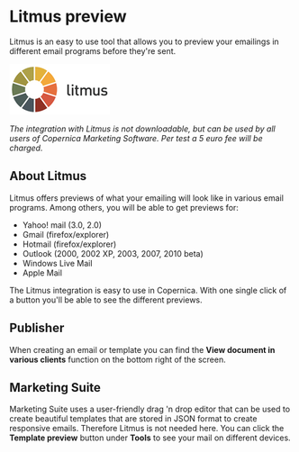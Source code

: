 # Litmus preview

Litmus is an easy to use tool that allows you to preview your emailings
in different email programs before they're sent.

![litmus logo](../images/litmus-logo.png)

*The integration with Litmus is not downloadable, but can be used by all
users of Copernica Marketing Software. Per test a 5 euro fee will be
charged.*

## About Litmus

Litmus offers previews of what your emailing will look like in various
email programs. Among others, you will be able to get previews for:

-   Yahoo! mail (3.0, 2.0)
-   Gmail (firefox/explorer)
-   Hotmail (firefox/explorer)
-   Outlook (2000, 2002 XP, 2003, 2007, 2010 beta)
-   Windows Live Mail
-   Apple Mail

The Litmus integration is easy to use in Copernica. With one single
click of a button you'll be able to see the different previews.

## Publisher

When creating an email or template you can find the **View document in 
various clients** function on the bottom right of the screen.

## Marketing Suite

Marketing Suite uses a user-friendly drag 'n drop editor that can be 
used to create beautiful templates that are stored in JSON format to create 
responsive emails. Therefore Litmus is not needed here. You can click the 
**Template preview** button under **Tools** to see your mail on different 
devices. 
